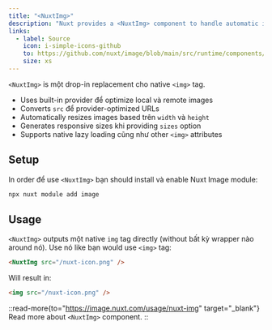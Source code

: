 ```yaml
---
title: "<NuxtImg>"
description: "Nuxt provides a <NuxtImg> component to handle automatic image optimization."
links:
  - label: Source
    icon: i-simple-icons-github
    to: https://github.com/nuxt/image/blob/main/src/runtime/components/NuxtImg.vue
    size: xs
---
```


`<NuxtImg>` is một drop-in replacement cho native `<img>` tag.

- Uses built-in provider để optimize local và remote images
- Converts `src` để provider-optimized URLs
- Automatically resizes images based trên `width` và `height`
- Generates responsive sizes khi providing `sizes` option
- Supports native lazy loading cũng như other `<img>` attributes

## Setup

In order để use `<NuxtImg>` bạn should install và enable Nuxt Image module:

```bash [Terminal]
npx nuxt module add image
```

## Usage

`<NuxtImg>` outputs một native `img` tag directly (without bất kỳ wrapper nào around nó). Use nó like bạn would use `<img>` tag:

```html
<NuxtImg src="/nuxt-icon.png" />
```

Will result in:

```html
<img src="/nuxt-icon.png" />
```

::read-more{to="https://image.nuxt.com/usage/nuxt-img" target="_blank"}
Read more about `<NuxtImg>` component.
::
